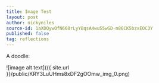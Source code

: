 ```yaml
---
title: Image Test
layout: post
author: nickyniles
source-id: 1aXDQywOfN660rLyYBqsA4wu55wGD-m86CK5bzxEOC3Y
published: false
tag: reflections
---
```

A doodle:

![image alt text]({{ site.url }}/public/KRY3LuUHms8xDF2gOOmw_img_0.png)

